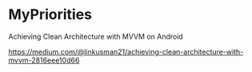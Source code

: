 # MyPriorities

Achieving Clean Architecture with MVVM on Android

https://medium.com/@linkusman21/achieving-clean-architecture-with-mvvm-2816eee10d66
